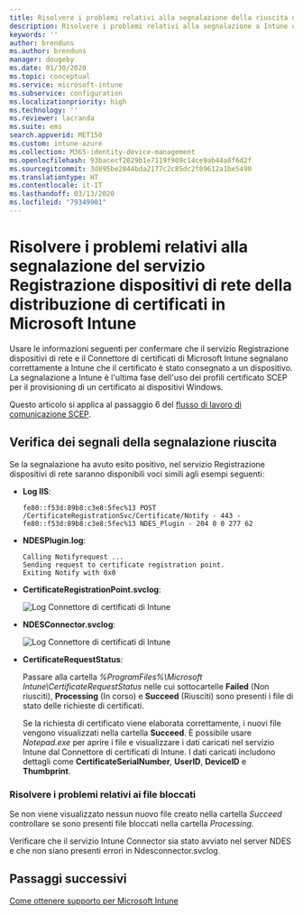 ```yaml
---
title: Risolvere i problemi relativi alla segnalazione della riuscita della distribuzione di certificati ai dispositivi quando si usa SCEP con Microsoft Intune | Microsoft Docs
description: Risolvere i problemi relativi alla segnalazione a Intune da parte del servizio Registrazione dispositivi di rete della corretta distribuzione dei certificati di cui è stato eseguito il provisioning con i profili certificato SCEP.
keywords: ''
author: brenduns
ms.author: brenduns
manager: dougeby
ms.date: 01/30/2020
ms.topic: conceptual
ms.service: microsoft-intune
ms.subservice: configuration
ms.localizationpriority: high
ms.technology: ''
ms.reviewer: lacranda
ms.suite: ems
search.appverid: MET150
ms.custom: intune-azure
ms.collection: M365-identity-device-management
ms.openlocfilehash: 93bacecf2829b1e7119f909c14ce9ab44a8f6d2f
ms.sourcegitcommit: 3d895be2844bda2177c2c85dc2f09612a1be5490
ms.translationtype: HT
ms.contentlocale: it-IT
ms.lasthandoff: 03/13/2020
ms.locfileid: "79349901"
---
```

# <a name="troubleshoot-ndes-reporting-of-certificate-deployments-in-microsoft-intune"></a>Risolvere i problemi relativi alla segnalazione del servizio Registrazione dispositivi di rete della distribuzione di certificati in Microsoft Intune

Usare le informazioni seguenti per confermare che il servizio Registrazione dispositivi di rete e il Connettore di certificati di Microsoft Intune segnalano correttamente a Intune che il certificato è stato consegnato a un dispositivo. La segnalazione a Intune è l'ultima fase dell'uso dei profili certificato SCEP per il provisioning di un certificato ai dispositivi Windows.

Questo articolo si applica al passaggio 6 del [flusso di lavoro di comunicazione SCEP](troubleshoot-scep-certificate-profiles.md).

## <a name="review-for-signs-of-successful-reporting"></a>Verifica dei segnali della segnalazione riuscita

Se la segnalazione ha avuto esito positivo, nel servizio Registrazione dispositivi di rete saranno disponibili voci simili agli esempi seguenti:

- **Log IIS**:

  `fe80::f53d:89b8:c3e8:5fec%13 POST /CertificateRegistrationSvc/Certificate/Notify - 443 - fe80::f53d:89b8:c3e8:5fec%13 NDES_Plugin - 204 0 0 277 62`

- **NDESPlugin.log**:

  ```
  Calling Notifyrequest ...
  Sending request to certificate registration point.
  Exiting Notify with 0x0
  ```

- **CertificateRegistrationPoint.svclog**:

  ![Log Connettore di certificati di Intune](../protect/media/troubleshoot-scep-certificate-reporting/certificate-registration-point-log.png)

- **NDESConnector.svclog**:

  ![Log Connettore di certificati di Intune](../protect/media/troubleshoot-scep-certificate-reporting/ndesconnector-log.png)

- **CertificateRequestStatus**:

  Passare alla cartella *%ProgramFiles%\Microsoft Intune\CertificateRequestStatus* nelle cui sottocartelle **Failed** (Non riusciti), **Processing** (In corso) e **Succeed** (Riusciti) sono presenti i file di stato delle richieste di certificati.

  Se la richiesta di certificato viene elaborata correttamente, i nuovi file vengono visualizzati nella cartella **Succeed**. È possibile usare *Notepad.exe* per aprire i file e visualizzare i dati caricati nel servizio Intune dal Connettore di certificati di Intune. I dati caricati includono dettagli come **CertificateSerialNumber**, **UserID**, **DeviceID** e **Thumbprint**.

### <a name="troubleshoot-stuck-files"></a>Risolvere i problemi relativi ai file bloccati

Se non viene visualizzato nessun nuovo file creato nella cartella *Succeed* controllare se sono presenti file bloccati nella cartella *Processing*.

Verificare che il servizio Intune Connector sia stato avviato nel server NDES e che non siano presenti errori in Ndesconnector.svclog.

## <a name="next-steps"></a>Passaggi successivi

[Come ottenere supporto per Microsoft Intune](../fundamentals/get-support.md)

